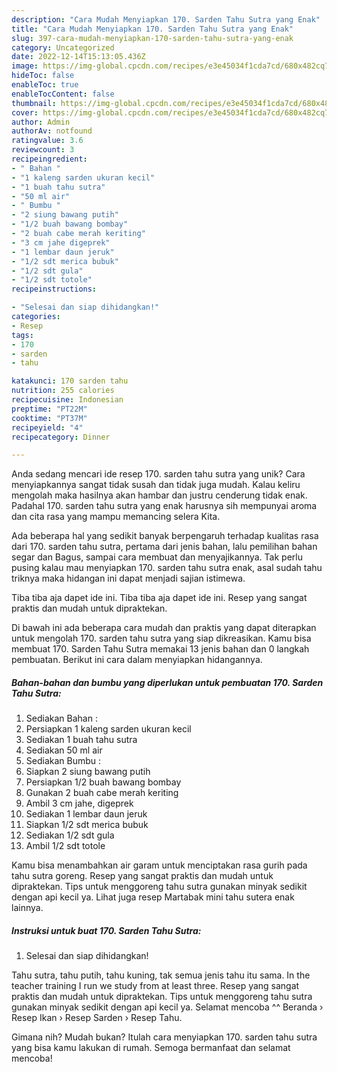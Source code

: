 ```yaml
---
description: "Cara Mudah Menyiapkan 170. Sarden Tahu Sutra yang Enak"
title: "Cara Mudah Menyiapkan 170. Sarden Tahu Sutra yang Enak"
slug: 397-cara-mudah-menyiapkan-170-sarden-tahu-sutra-yang-enak
category: Uncategorized
date: 2022-12-14T15:13:05.436Z
image: https://img-global.cpcdn.com/recipes/e3e45034f1cda7cd/680x482cq70/170-sarden-tahu-sutra-foto-resep-utama.jpg
hideToc: false
enableToc: true
enableTocContent: false
thumbnail: https://img-global.cpcdn.com/recipes/e3e45034f1cda7cd/680x482cq70/170-sarden-tahu-sutra-foto-resep-utama.jpg
cover: https://img-global.cpcdn.com/recipes/e3e45034f1cda7cd/680x482cq70/170-sarden-tahu-sutra-foto-resep-utama.jpg
author: Admin
authorAv: notfound
ratingvalue: 3.6
reviewcount: 3
recipeingredient:
- " Bahan "
- "1 kaleng sarden ukuran kecil"
- "1 buah tahu sutra"
- "50 ml air"
- " Bumbu "
- "2 siung bawang putih"
- "1/2 buah bawang bombay"
- "2 buah cabe merah keriting"
- "3 cm jahe digeprek"
- "1 lembar daun jeruk"
- "1/2 sdt merica bubuk"
- "1/2 sdt gula"
- "1/2 sdt totole"
recipeinstructions:

- "Selesai dan siap dihidangkan!"
categories:
- Resep
tags:
- 170
- sarden
- tahu

katakunci: 170 sarden tahu 
nutrition: 255 calories
recipecuisine: Indonesian
preptime: "PT22M"
cooktime: "PT37M"
recipeyield: "4"
recipecategory: Dinner

---
```





Anda sedang mencari ide resep 170. sarden tahu sutra yang unik? Cara menyiapkannya sangat tidak susah dan tidak juga mudah. Kalau keliru mengolah maka hasilnya akan hambar dan justru cenderung tidak enak. Padahal 170. sarden tahu sutra yang enak harusnya sih mempunyai aroma dan cita rasa yang mampu memancing selera Kita.





Ada beberapa hal yang sedikit banyak berpengaruh terhadap kualitas rasa dari 170. sarden tahu sutra, pertama dari jenis bahan, lalu pemilihan bahan segar dan Bagus, sampai cara membuat dan menyajikannya. Tak perlu pusing kalau mau menyiapkan 170. sarden tahu sutra enak,      asal sudah tahu triknya maka hidangan ini dapat menjadi sajian istimewa.














Tiba tiba aja dapet ide ini. Tiba tiba aja dapet ide ini. Resep yang sangat praktis dan mudah untuk dipraktekan.






Di bawah ini ada beberapa cara mudah dan praktis yang dapat diterapkan untuk mengolah 170. sarden tahu sutra yang siap dikreasikan. Kamu bisa membuat 170. Sarden Tahu Sutra memakai 13 jenis bahan dan 0 langkah pembuatan. Berikut ini cara dalam menyiapkan hidangannya.

<!--inarticleads1-->

##### Bahan-bahan dan bumbu yang diperlukan untuk pembuatan 170. Sarden Tahu Sutra:

1. Sediakan  Bahan :
1. Persiapkan 1 kaleng sarden ukuran kecil
1. Sediakan 1 buah tahu sutra
1. Sediakan 50 ml air
1. Sediakan  Bumbu :
1. Siapkan 2 siung bawang putih
1. Persiapkan 1/2 buah bawang bombay
1. Gunakan 2 buah cabe merah keriting
1. Ambil 3 cm jahe, digeprek
1. Sediakan 1 lembar daun jeruk
1. Siapkan 1/2 sdt merica bubuk
1. Sediakan 1/2 sdt gula
1. Ambil 1/2 sdt totole


Kamu bisa menambahkan air garam untuk menciptakan rasa gurih pada tahu sutra goreng. Resep yang sangat praktis dan mudah untuk dipraktekan. Tips untuk menggoreng tahu sutra gunakan minyak sedikit dengan api kecil ya. Lihat juga resep Martabak mini tahu sutera enak lainnya. 

<!--inarticleads2-->

##### Instruksi untuk buat 170. Sarden Tahu Sutra:


1. Selesai dan siap dihidangkan!

Tahu sutra, tahu putih, tahu kuning, tak semua jenis tahu itu sama. In the teacher training I run we study from at least three. Resep yang sangat praktis dan mudah untuk dipraktekan. Tips untuk menggoreng tahu sutra gunakan minyak sedikit dengan api kecil ya. Selamat mencoba ^^ Beranda › Resep Ikan › Resep Sarden › Resep Tahu. 

Gimana nih? Mudah bukan? Itulah cara menyiapkan 170. sarden tahu sutra yang bisa kamu lakukan di rumah. Semoga bermanfaat dan selamat mencoba!
